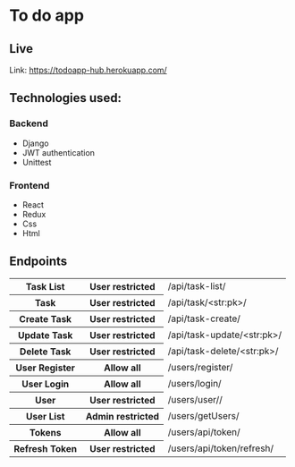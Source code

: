 # To do app

## Live
Link: https://todoapp-hub.herokuapp.com/

## Technologies used:
### Backend
- Django
- JWT authentication
- Unittest

### Frontend
- React
- Redux
- Css
- Html

## Endpoints

<table>
  <tr>
    <th>Task List</th>
	<th>User restricted</th>
    <td>/api/task-list/</td>
  </tr>
  <tr>
    <th>Task</th>
	<th>User restricted</th>
    <td>/api/task/&lt;str:pk&gt;/</td>
  </tr>
  <tr>
  	<th>Create Task</th>
	<th>User restricted</th>
	<td>/api/task-create/</td>
  </tr>
  <tr>
  	<th>Update Task</th>
	<th>User restricted</th>
	<td> /api/task-update/&lt;str:pk&gt;/</td>
  </tr>
  <tr>
  	<th>Delete Task</th>
	<th>User restricted</th>
	<td>/api/task-delete/&lt;str:pk&gt;/</td>
  </tr>
    <tr>
        <th> User Register </th>
		<th>Allow all</th>
        <td> /users/register/ </td>
    </tr>
     <tr>
        <th> User Login </th>
		<th>Allow all</th>
        <td> /users/login/ </td>
    </tr>
     <tr>
        <th> User </th>
		<th>User restricted</th>
        <td> /users/user/<str:pk>/ </td>
    </tr>
     <tr>
        <th>User List</th>
		<th>Admin restricted</th>
        <td> /users/getUsers/ </td>
    </tr>
     <tr>
        <th> Tokens </th>
		<th> Allow all</th>
        <td> /users/api/token/ </td>
    </tr>
     <tr>
        <th> Refresh Token </th>
		<th>User restricted</th>
        <td> /users/api/token/refresh/ </td>
    </tr>
</table>



